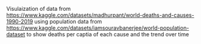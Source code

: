 Visulaization of data from https://www.kaggle.com/datasets/madhurpant/world-deaths-and-causes-1990-2019
using population data from https://www.kaggle.com/datasets/iamsouravbanerjee/world-population-dataset
to show deaths per captia of each cause and the trend over time
